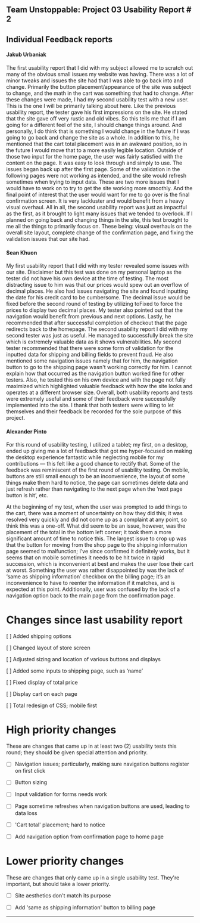 ## Team Unstoppable: Project 03 Usability Report # 2

## Individual Feedback reports

#### Jakub Urbaniak
The first usability report that I did with my subject allowed me to scratch out many of the obvious small issues my website was having. There was a lot of minor tweaks and issues the site had that I was able to go back into and change. Primarily
the button placement/appearance of the site was subject to change, and the math
in the cart was something that had to change. After these changes were made, I had my
second usability test with a new user. This is the one I will be primarily talking about
here.
Like the previous usability report, the tester gave his first impressions on the site.
He stated that the site gave off very rustic and old vibes. So this tells me that if
I am going for a different feel of the site, I should change things around. And
personally, I do think that is something I would change in the future if I was going to
go back and change the site as a whole. In addition to this, he mentioned that the
cart total placement was in an awkward position, so in the future I would move that to a
more easily legible location. Outside of those two input for the home page, the user
was fairly satisfied with the content on the page. It was easy to look through and
simply to use. The issues began back up after the first page. Some of the validation
in the following pages were not working as intended, and the site would refresh sometimes
when trying to input data. These are two more issues that I would have to work on to
try to get the site working more smoothly. And the final point of interest that the user
would want for me to go over is the final confirmation screen. It is very lackluster and
would benefit from a heavy visual overhaul.
All in all, the second usability report was just as impactful as the first, as it brought
to light many issues that we tended to overlook. If I planned on going back and changing
things in the site, this test brought to me all the things to primarily focus on.
These being: visual overhauls on the overall site layout, complete change of the confirmation
page, and fixing the validation issues that our site had.

#### Sean Khuon
My first usability report that I did with my tester revealed some issues with our site. Disclaimer but this test was done on my personal laptop as the tester did not have his own device at the time of testing. The most distracting
issue to him was that our prices would spew out an overflow of decimal places. He also had issues navigating the site and found inputting the date for his credit card to be cumbersome. The decimal issue would be fixed before the second round of testing by utilizing toFixed to force the prices to display two decimal places. My tester also pointed out that the navigation would benefit from previous and next options. Lastly, he recommended that after successful completion of checkout that the page redirects back to the homepage.
The second usability report I did with my second tester was just as useful. He managed to successfully break the site which is extremely valuable data as it shows vulnerabilities. My second tester recommended that there were some form of validation for the inputted data for shipping and billing fields to prevent fraud. He also mentioned some navigation issues namely that for him, the navigation button to go to the shipping page wasn't working correctly for him. I cannot explain how that occurred as the navigation button worked fine for other testers. Also, he tested this on his own device and with the page not fully maximized which highlighted valuable feedback with how the site looks and operates at a different browser size.
Overall, both usability reports and tests were extremely useful and some of their feedback were successfully implemented into the site. I thank that both testers were willing to let themselves and their feedback be recorded for the sole purpose of this project.

#### Alexander Pinto
For this round of usability testing, I utilized a tablet; my first, on a desktop, ended up giving me a lot of feedback that got me hyper-focused on making the desktop experience fantastic while neglecting mobile for my contributions — this felt like a good chance to rectify that. Some of the feedback was reminiscent of the first round of usability testing. On mobile, buttons are still small enough to be an inconvenience, the layout of some things make them hard to notice, the page can sometimes delete data and just refresh rather than navigating to the next page when the ‘next page button is hit’, etc.

At the beginning of my test, when the user was prompted to add things to the cart, there was a moment of uncertainty on how they did this; it was resolved very quickly and did not come up as a complaint at any point, so think this was a one-off. What did seem to be an issue, however, was the placement of the total in the bottom left corner; it took them a more significant amount of time to notice this. The largest issue to crop up was that the button for moving from the shop page to the shipping information page seemed to malfunction; I’ve since confirmed it definitely works, but it seems that on mobile sometimes it needs to be hit twice in rapid succession, which is inconvenient at best and makes the user lose their cart at worst. Something the user was rather disappointed by was the lack of ‘same as shipping information’ checkbox on the billing page; it’s an inconvenience to have to reenter the information if it matches, and is expected at this point. Additionally, user was confused by the lack of a navigation option back to the main page from the confirmation page.

# Changes since last usability report
[ ] Added shipping options

[ ] Changed layout of store screen

[ ] Adjusted sizing and location of various buttons and displays

[ ] Added some inputs to shipping page, such as ‘name’

[ ] Fixed display of total price

[ ] Display cart on each page

[ ] Total redesign of CSS; mobile first
# High priority changes
These are changes that came up in at least two (2) usability tests this round; they should be given special attention and priority.
- [ ] Navigation issues; particularly, making sure navigation buttons register on first click

- [ ] Button sizing

- [ ] Input validation for forms needs work

- [ ] Page sometime refreshes when navigation buttons are used, leading to data loss

- [ ] 'Cart total' placement; hard to notice

- [ ] Add navigation option from confirmation page to home page

# Lower priority changes
These are changes that only came up in a single usability test. They're important, but should take a lower priority.
- [ ] Site aesthetics don't match its purpose

- [ ] Add 'same as shipping information' button to billing page 
-----------------------------------------------------------------------------------------------------
